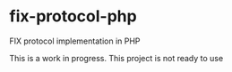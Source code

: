 # fix-protocol-php
FIX protocol implementation in PHP

This is a work in progress. This project is not ready to use

